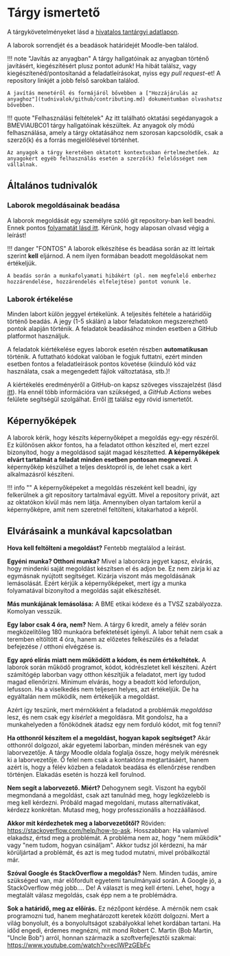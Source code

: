 # Tárgy ismertető

A tárgykövetelményeket lásd a [hivatalos tantárgyi adatlapon](https://portal.vik.bme.hu/kepzes/targyak/VIAUBC01/).

A laborok sorrendjét és a beadások határidejét Moodle-ben találod.

!!! note "Javítás az anyagban"
    A tárgy hallgatóinak az anyagban történő javításért, kiegészítésért plusz pontot adunk! Ha hibát találsz, vagy kiegészítenéd/pontosítanád a feladatleírásokat, nyiss egy _pull request_-et! A repository linkjét a jobb felső sarokban találod.

    A javítás menetéről és formájáról bővebben a ["Hozzájárulás az anyaghoz"](tudnivalok/github/contributing.md) dokumentumban olvashatsz bővebben.

!!! quote "Felhasználási feltételek"
    Az itt található oktatási segédanyagok a BMEVIAUBC01 tárgy hallgatóinak készültek. Az anyagok oly módú felhasználása, amely a tárgy oktatásához nem szorosan kapcsolódik, csak a szerző(k) és a forrás megjelölésével történhet.

    Az anyagok a tárgy keretében oktatott kontextusban értelmezhetőek. Az anyagokért egyéb felhasználás esetén a szerző(k) felelősséget nem vállalnak.


## Általános tudnivalók

### Laborok megoldásainak beadása

A laborok megoldását egy személyre szóló git repository-ban kell beadni. Ennek pontos [folyamatát lásd itt](tudnivalok/github/GitHub.md). Kérünk, hogy alaposan olvasd végig a leírást!

!!! danger "FONTOS"
    A laborok elkészítése és beadása során az itt leírtak szerint **kell** eljárnod. A nem ilyen formában beadott megoldásokat nem értékeljük.

    A beadás során a munkafolyamati hibákért (pl. nem megfelelő emberhez hozzárendelése, hozzárendelés elfelejtése) pontot vonunk le.

### Laborok értékelése

Minden labort külön jeggyel értékelünk. A teljesítés feltétele a határidőig történő beadás. A jegy (1-5 skálán) a labor feladatokon megszerezhető pontok alapján történik. A feladatok beadásához minden esetben a GitHub platformot használjuk. 

A feladatok kiértékelése egyes laborok esetén részben **automatikusan** történik. A futtatható kódokat valóban le fogjuk futtatni, ezért minden esetben fontos a feladatleírások pontos követése (kiinduló kód váz használata, csak a megengedett fájlok változtatása, stb.)!

A kiértékelés eredményéről a GitHub-on kapsz szöveges visszajelzést (lásd [itt](tudnivalok/github/GitHub.md)). Ha ennél több információra van szükséged, a _GitHub Actions_ webes felülete segítségül szolgálhat. Erről [itt](tudnivalok/github/GitHub-Actions.md) találsz egy rövid ismertetőt.


## Képernyőképek

A laborok kérik, hogy készíts képernyőképet a megoldás egy-egy részéről. Ez különösen akkor fontos, ha a feladatot otthon készíted el, mert ezzel bizonyítod, hogy a megoldásod saját magad készítetted. **A képernyőképek elvárt tartalmát a feladat minden esetben pontosan megnevezi**. A képernyőkép készülhet a teljes desktopról is, de lehet csak a kért alkalmazásról készíteni.

!!! info ""
    A képernyőképeket a megoldás részeként kell beadni, így felkerülnek a git repository tartalmával együtt. Mivel a repository privát, azt az oktatókon kívül más nem látja. Amennyiben olyan tartalom kerül a képernyőképre, amit nem szeretnél feltölteni, kitakarhatod a képről.


## Elvárásaink a munkával kapcsolatban

**Hova kell feltölteni a megoldást?** Fentebb megtalálod a leírást.

**Egyéni munka? Otthoni munka?** Mivel a laborokra jegyet kapsz, elvárás, hogy mindenki saját megoldást készítsen el és adjon be. Ez nem zárja ki az egymásnak nyújtott segítséget. Kizárja viszont más megoldásának lemásolását. Ezért kérjük a képernyőképeket, mert így a munka folyamatával bizonyítod a megoldás saját elkészítését.

**Más munkájának lemásolása:** A BME etikai kódexe és a TVSZ szabályozza. Komolyan vesszük.

**Egy labor csak 4 óra, nem?** Nem. A tárgy 6 kredit, amely a félév során megközelítőleg 180 munkaóra befektetését igényli. A labor tehát nem csak a teremben eltöltött 4 óra, hanem az előzetes felkészülés és a feladat befejezése / otthoni elvégzése is.

**Egy apró elírás miatt nem működött a kódom, és nem értékeltétek.** A laborok során működő programot, kódot, kódrészletet kell készíteni. Azért számítógép laborban vagy otthon készítjük a feladatot, mert így tudod magad ellenőrizni. Minimum elvárás, hogy a beadott kód leforduljon, lefusson. Ha a viselkedés nem teljesen helyes, azt értékeljük. De ha egyáltalán nem működik, nem értékeljük a megoldást.

Azért így teszünk, mert mérnökként a feladatod a problémák _megoldása_ lesz, és nem csak egy _kísérlet_ a megoldásra. Mit gondolsz, ha a munkahelyeden a főnöködnek átadsz egy nem forduló kódot, mit fog tenni?

**Ha otthonról készítem el a megoldást, hogyan kapok segítséget?** Akár otthonról dolgozol, akár egyetemi laborban, minden mérésnek van egy laborvezetője. A tárgy Moodle oldala foglalja össze, hogy melyik mérésnek ki a laborvezetője. Ő felel nem csak a kontaktóra megtartásáért, hanem azért is, hogy a félév közben a feladatok beadása és ellenőrzése rendben történjen. Elakadás esetén is hozzá kell forulnod.

**Nem segít a laborvezető. Miért?** Dehogynem segít. Viszont ha egyből megmondaná a megoldást, csak azt tanulnád meg, hogy legközelebb is meg kell kérdezni. Próbáld magad megoldani, mutass alternatívákat, kérdezz konkrétan. Mutasd meg, hogy professzionális a hozzáállásod.

**Akkor mit kérdezhetek meg a laborvezetőtől?** Röviden: <https://stackoverflow.com/help/how-to-ask>. Hosszabban: Ha valamivel elakadsz, értsd meg a problémát. A probléma nem az, hogy "nem működik" vagy "nem tudom, hogyan csináljam". Akkor tudsz jól kérdezni, ha már körüljártad a problémát, és azt is meg tudod mutatni, mivel próbálkoztál már.

**Szóval Google és StackOverflow a megoldás?** Nem. Minden tudás, amire szükséged van, már előfordult egyetemi tanulmányaid során. A Google jó, a StackOverflow még jobb.... De! A választ is meg kell érteni. Lehet, hogy a megtalált válasz megoldás, csak épp nem a te problémádra.

**Sok a határidő, meg az előírás.** Ez nézőpont kérdése. A mérnök nem csak programozni tud, hanem meghatározott keretek között dolgozni. Mert a világ bonyolult, és a bonyolultságot szabályokkal lehet kordában tartani. Ha időd engedi, érdemes megnézni, mit mond Robert C. Martin (Bob Martin, "Uncle Bob") arról, honnan származik a szoftverfejlesztői szakmai: <https://www.youtube.com/watch?v=ecIWPzGEbFc>
